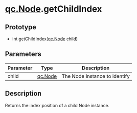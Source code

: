 # [qc.Node](CNode.md).getChildIndex

## Prototype
* int getChildIndex([qc.Node](CNode.md) child)

## Parameters
| Parameter | Type | Description |
| --------- | --------- | --------- |
| child | [qc.Node](CNode.md) | The Node instance to identify |

## Description
Returns the index position of a child Node instance.
